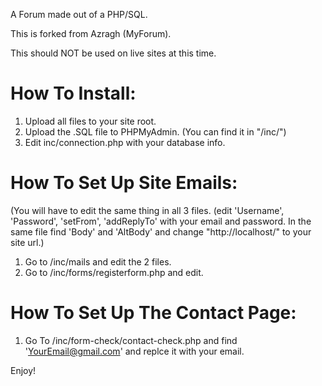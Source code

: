 A Forum made out of a PHP/SQL.

This is forked from Azragh (MyForum).

This should NOT be used on live sites at this time.

# How To Install:
1. Upload all files to your site root.
2. Upload the .SQL file to PHPMyAdmin. (You can find it in "/inc/")
3. Edit inc/connection.php with your database info.

# How To Set Up Site Emails:
(You will have to edit the same thing in all 3 files. (edit 'Username', 'Password', 'setFrom', 'addReplyTo' with your email and password.
In the same file find 'Body' and 'AltBody' and change "http://localhost/" to your site url.)
1. Go to /inc/mails and edit the 2 files.
2. Go to /inc/forms/registerform.php and edit.

# How To Set Up The Contact Page:
1. Go To /inc/form-check/contact-check.php and find 'YourEmail@gmail.com' and replce it with your email.


Enjoy!
